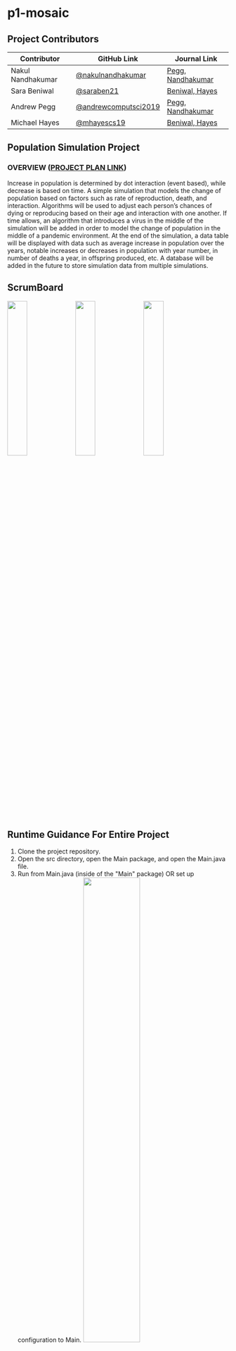 # p1-mosaic
## Project Contributors
| Contributor | GitHub Link | Journal Link |
| ----------- | ----------- | ----------- | 
| Nakul Nandhakumar | [@nakulnandhakumar](https://github.com/nakulnandhakumar) | [Pegg, Nandhakumar](https://docs.google.com/document/d/13jZuundZrvb5XTzzLQkuICyFDAwaFdN6_um2oTZFZNU/edit?usp=sharing)
| Sara Beniwal | [@saraben21](https://github.com/saraben21) | [Beniwal, Hayes](https://docs.google.com/document/d/1GPklRpwd5uyFdQljSgF4cZS6Uk6-eDf4EA25CQx3Ngc/edit?usp=sharing)
| Andrew Pegg | [@andrewcomputsci2019](https://github.com/andrewcomputsci2019) | [Pegg, Nandhakumar](https://docs.google.com/document/d/13jZuundZrvb5XTzzLQkuICyFDAwaFdN6_um2oTZFZNU/edit?usp=sharing)
| Michael Hayes | [@mhayescs19](https://github.com/mhayescs19) | [Beniwal, Hayes](https://docs.google.com/document/d/1GPklRpwd5uyFdQljSgF4cZS6Uk6-eDf4EA25CQx3Ngc/edit?usp=sharing)

## Population Simulation Project
### OVERVIEW ([PROJECT PLAN LINK](https://docs.google.com/document/d/1xFTt2SqCLsW6-2fDmcQppuPO6XvYHVz6I5cnbozqs2U/edit?usp=sharing))
Increase in population is determined by dot interaction (event based), while decrease is based on time. A simple simulation that models the change of population based on factors such as rate of reproduction, death, and interaction. Algorithms will be used to adjust each person’s chances of dying or reproducing based on their age and interaction with one another. If time allows, an algorithm that introduces a virus in the middle of the simulation will be added in order to model the change of population in the middle of a pandemic environment. At the end of the simulation, a data table will be displayed with data such as average increase in population over the years, notable increases or decreases in population with year number, in number of deaths a year, in offspring produced, etc. A database will be added in the future to store simulation data from multiple simulations.

## ScrumBoard
<a href="https://github.com/mhayescs19/p1-mosaic/projects/1"><img src="https://github.com/mhayescs19/p1-mosaic/blob/master/statics/scrum-board-button.png" width="30%" height="auto"><a/> 
  <a href="https://github.com/mhayescs19/p1-mosaic/projects/1#column-11956730"><img src="https://github.com/mhayescs19/p1-mosaic/blob/master/statics/12_18-board-column-button.png" width="30%" height="auto"><a/> 
    <a href="https://github.com/mhayescs19/p1-mosaic/projects/1#column-12146723"><img src="https://github.com/mhayescs19/p1-mosaic/blob/master/statics/12_11-board-column-button.png" width="30%" height="auto"><a/>

## Runtime Guidance For Entire Project
1. Clone the project repository.
2. Open the src directory, open the Main package, and open the Main.java file.
3. Run from Main.java (inside of the "Main" package) OR set up configuration to Main.
<img src="https://github.com/mhayescs19/p1-mosaic/blob/master/statics/runtime-in-main.png" height="auto" width="52%"> <img src="https://github.com/mhayescs19/p1-mosaic/blob/master/statics/runtime-configuration.png" width="40%" height="auto">

## 1/15 Weekly Project Contributions and Artifacts Log
### Week 6
1. [Debug and Activate Births & Dynamically Size ArrayList After Iteration](https://github.com/mhayescs19/p1-mosaic/issues/41) <br> Before this fix, a new birth would throw errors, crashing the program. As well, a new death would throw a single error, but the program could continue. Created by Michael Hayes <br> **Contents**<br> - Indentified bug: ArrayLists cannot be resized (elements added or removed) during an iteration check. <br> - Fix:   1) respective [temporary ArrayLists](https://github.com/mhayescs19/p1-mosaic/blob/830e95e1d122221838fc2ee639c0b886536d9479/src/Main/SimControl.java#L27) for births and deaths created <br> 2) [Births](https://github.com/mhayescs19/p1-mosaic/blob/830e95e1d122221838fc2ee639c0b886536d9479/src/Main/SimControl.java#L107) and [deaths](https://github.com/mhayescs19/p1-mosaic/blob/830e95e1d122221838fc2ee639c0b886536d9479/src/Main/SimControl.java#L159) detected during check of panel added to respective temp lists <br> 3) New method [recountPopulation](https://github.com/mhayescs19/p1-mosaic/blob/830e95e1d122221838fc2ee639c0b886536d9479/src/Main/SimControl.java#L225) created to activate respective additions and deletions to master population ArrayList **AFTER** all iteration checks of the repaint call to avoid mutating the master population ArrayList mid iteration

## Featured ScrumBoard Tickets (20/20)
1. [Integrating ConfigGUI with SimControl Using ConfigControl](https://github.com/mhayescs19/p1-mosaic/issues/33) <br> For the team, this was a big step towards getting the project to actually run and visually experience all of our past hard work. Got the MainGUI where simulation happens to pop up after ConfigGUI "start" button is pressed. Every member of the group participated in this ticket.

2. [ConfigGUI](https://github.com/mhayescs19/p1-mosaic/issues/7) <br> ConfigGUI is where the user enters intial specifications for simulation, length of simulation, and starts the simulation. Sliders, dropdown menus, Textfields, and buttons from JFrame are all utilized in this class. Initiliazes all the variables like inital population and passes them to SimControl. Created by Nakul Nandhakumar.

3. [Paint](https://github.com/mhayescs19/p1-mosaic/issues/17) <br> This class manages a timer which counts by the millisecond and repeatedly calls a paint method very frequently to draw the people (circles) onto the panel so that the balls appear to move to the screen. Also paints the walls and background that the balls will move on. Created by Andrew Pegg.

4. [SimControl & Person](https://github.com/mhayescs19/p1-mosaic/issues/29) <br> The Person class creates the "people" of the population simulation and all of their details such as age, health status, birth chance, death chance, etc. SimControl manages the execution of the simulation and calls all the methods in order to run the simulation. It manages the status of each person. Created by Michael Hayes.

5. [MainGUI](https://github.com/mhayescs19/p1-mosaic/issues/8) <br> This class creates one of the panels that is needed for the balls to appear on. It utilizes a paint method from the class Paint to display the ovals which is the island. It has a pause button as well which will be implemented in the project later. Created by Sara Beniwal. 

## 1/15 Weekly Project Contributions and Artifacts Log
### Week 5
| Contributor | Artifacts |
| ----------- | ----------- |
| Nakul Nandhakumar | **ARTIFACTS:** <br> - Added [endSimulation](https://github.com/mhayescs19/p1-mosaic/blob/master/src/Main/SimControl.java#L160) method in SimControl <br> - Passed variables from ConfigGUI to SimControl in [constructor](https://github.com/mhayescs19/p1-mosaic/blob/master/src/Main/SimControl.java#L160) <br> - Added [updateYear](https://github.com/mhayescs19/p1-mosaic/blob/master/src/Main/SimControl.java#L160) method in SimControl <br> - Worked with Scrum Team to integrate ConfigGUI and SimControl using class [ConfigControl](https://github.com/mhayescs19/p1-mosaic/blob/master/src/Main/SimControl.java#L160) <br> <br> **RUNTIME GUIDANCE:** <br> I created a temporary main method in SimControl used for testing to see if my methods in SimControl are executed and confirmed via print statements. The method is at the bottom of SimControl, run that main method if you want to see if my Simcontrol methods are functioning. <br> <br> <br> **SCRUMBOARD TICKET LINKS:** <br> - [ConfigControl](https://github.com/mhayescs19/p1-mosaic/issues/33) <br> - [SimControl Methods](https://github.com/mhayescs19/p1-mosaic/issues/25) <br> (For the actual code added an commits made, see the linked pull requests) |
| Andrew Pegg | **ARTIFACTS:** <br> - Added[ Packager](https://github.com/mhayescs19/p1-mosaic/blob/DataBranch/src/Packager/Packager.java) class used for packing data WIP <br>  - Added updates to [panel](https://github.com/mhayescs19/p1-mosaic/blob/DataBranch/src/Panel/Painter.java)<br><br> **RUNTIME GUIDANCE:** <br> uses nakuls entry point to run code <br> **SCRUMBOARD TICKET LINKS** <br> [Packager](https://github.com/mhayescs19/p1-mosaic/issues/27) <br> |
| Michael Hayes |  **ARTIFACTS:** <br> - updated [ageManager](https://github.com/mhayescs19/p1-mosaic/blob/bb2ce8189c0ff0c7ade45aa5de2b3eba2cbdae6b/src/SimulatorObjects/Person.java#L140) after GUI connection to function correctly: 1) death rates are randomized better 2) does not add age to person if the person is dead <br> - added runtime debug printing ([Ex1](https://github.com/mhayescs19/p1-mosaic/blob/bb2ce8189c0ff0c7ade45aa5de2b3eba2cbdae6b/src/Main/SimControl.java#L72), [Ex2](https://github.com/mhayescs19/p1-mosaic/blob/bb2ce8189c0ff0c7ade45aa5de2b3eba2cbdae6b/src/SimulatorObjects/Person.java#L150)) to give a deeper representation of the simulation not visible on screen <br> **RUNTIME GUIDANCE:** <br> N/a; changes are visible in terminal and visually <br> **SCRUMBOARD TICKET LINKS** <br> - [Connect SimControl to the Main GUI; Get Dots Moving on the Screen](https://github.com/mhayescs19/p1-mosaic/projects/1#card-52451243)|
| Sara Beniwal | **ARTIFACTS:** <br> - Added [DataGUI](https://github.com/mhayescs19/p1-mosaic/blob/master/src/View/DataGUI.java) class to display the statistics/results of the simulation <br> - Within DataGUI, added JLabels for each statistic that will be displayed: [Start Year](https://github.com/mhayescs19/p1-mosaic/blob/6f3e9362c7331c3a7abeb2bf813f6649dc0631f0/src/View/DataGUI.java#L25), [End Year](https://github.com/mhayescs19/p1-mosaic/blob/6f3e9362c7331c3a7abeb2bf813f6649dc0631f0/src/View/DataGUI.java#L30), [Initial Population](https://github.com/mhayescs19/p1-mosaic/blob/6f3e9362c7331c3a7abeb2bf813f6649dc0631f0/src/View/DataGUI.java#L35), [Final Population](https://github.com/mhayescs19/p1-mosaic/blob/6f3e9362c7331c3a7abeb2bf813f6649dc0631f0/src/View/DataGUI.java#L40), [Births](https://github.com/mhayescs19/p1-mosaic/blob/6f3e9362c7331c3a7abeb2bf813f6649dc0631f0/src/View/DataGUI.java#L45), [Deaths](https://github.com/mhayescs19/p1-mosaic/blob/6f3e9362c7331c3a7abeb2bf813f6649dc0631f0/src/View/DataGUI.java#L50) <br> - Researched to add histogram to DataGUI (planning on finishing next week} <br> <br>  **RUNTIME GUIDANCE:** <br> - Please run DataGUI separately for now (either in terminal or within the DataGUI class) <br> <br> **SCRUMBOARD TICKET LINKS** <br> - [Complete GUI and Class Setup of Graph and Histogram Functionality](https://github.com/mhayescs19/p1-mosaic/issues/28) - Please note, still in progress|

## 1/08 Weekly Project Contributions and Artifacts Log
### Week 4
| Contributor | Artifacts |
| ----------- | --------- |
| Nakul Nandhakumar | **ARTIFACTS:** <br> - Added [SimData](https://github.com/mhayescs19/p1-mosaic/blob/master/src/Data/SimData.java#L7) <br> - Imported and defined Simulation Data values using [constructor](https://github.com/mhayescs19/p1-mosaic/blob/master/src/Data/SimData.java#L24) <br> - Method to create file for temporarily displaying data called [createNewDataFile](https://github.com/mhayescs19/p1-mosaic/blob/master/src/Data/SimData.java#L79) <br> - Method to write data on created file called [writeOnDataFile](https://github.com/mhayescs19/p1-mosaic/blob/master/src/Data/SimData.java#L93) <br> - Added [genderPercentageSlider](https://github.com/mhayescs19/p1-mosaic/blob/master/src/Data/SimData.java#L93) to ConfigGUI to set up inital genders <br> <br> **RUNTIME GUIDANCE:** <br> - SimData: Go to the Data folder and open the SimData class file. See the temporary main method at the bottom of the class file and hit run (the green play button) next to the main method to run the code for SimData. <br> - ConfigGUI: Go to the Main folder and open the Main class file. Hit the run button (the green play button) next to the main method to run the code to see the GUI. <br> <br> **SCRUMBOARD TICKET LINKS:** <br> - [SimData](https://github.com/mhayescs19/p1-mosaic/issues/18) <br> - [ConfigGUI](https://github.com/mhayescs19/p1-mosaic/issues/7) <br> (See the linked pull request on the Scurmboard Link for code)|
| Andrew Pegg | **ARTIFACTS** <br> - Added [Painter](https://github.com/mhayescs19/p1-mosaic/blob/DataBranch/src/Panel/Painter.java)<br> - Main class that deals with updating ui stuff on the screen <br> -Added [Panel](https://github.com/mhayescs19/p1-mosaic/blob/DataBranch/src/Panel/Panel.java) <br> - class that maps out certian functions for painter <br> - Added [Collison loop](https://github.com/mhayescs19/p1-mosaic/blob/DataBranch/src/Main/SimControl.java#L113) <br> - method that loops through the population to see if they collied or not if so changes veloctity <br> **Runtime Guidance** <br> Not applicatble applicable <br> **SCRUMBOAD TICKET LINKS:** <br> PainterIssue(https://github.com/mhayescs19/p1-mosaic/projects/1) <br>  |
| Michael Hayes | **ARTIFACTS:** <br> - [setup](https://github.com/mhayescs19/p1-mosaic/blob/5017d7a5d9b306f095c5fa8e948db5fbc47f87af/src/SimulatorObjects/Person.java#L81) basic attributes (gender, birthrate death rate) <br> - aligned [collision method](https://github.com/mhayescs19/p1-mosaic/blob/5017d7a5d9b306f095c5fa8e948db5fbc47f87af/src/SimulatorObjects/Person.java#L99) to involve age in deciding birth <br> - created [ageManager](https://github.com/mhayescs19/p1-mosaic/blob/5017d7a5d9b306f095c5fa8e948db5fbc47f87af/src/SimulatorObjects/Person.java#L129) which handles updating age each time paint is called (tied to event of timer, not event of collision) <br> <br> **SCRUMBOARD TICKET LINKS** <br> - [Person Class Method & simControl Setup](https://github.com/mhayescs19/p1-mosaic/projects/1#card-51528468) <br> - [Assigning Basic Person Attributes](https://github.com/mhayescs19/p1-mosaic/projects/1#card-51221835) |
| Sara Beniwal | **ARTIFACTS:** <br> - Added minor changes to [MainGUI](https://github.com/mhayescs19/p1-mosaic/blob/master/src/View/MainGUI.java): small edits to comments, renaming of JLabels (all done to improve code and make it easier to understand) <br> - Began the research process for [DataGUI](https://github.com/mhayescs19/p1-mosaic/blob/master/src/View/DataGUI.java) over weekend; worked on how to collect data and display as JLabels on DataGUI <br> <br>  **SCRUMBOARD TICKET LINKS** <br> - N/A |

## 12/18 Weekly Project Contributions and Artifacts Log
### Week 3
| Contributor | Self Grade /20 | Scrum Grade /5 | Artifacts |
| ----------- | --------- |  --------- |  --------- |
| Nakul Nandhakumar | 19/20 | 5/5 | **ARTIFACTS:** <br> - Added [Configuration GUI](https://github.com/mhayescs19/p1-mosaic/blob/master/src/View/ConfigGUI.java#L12) <br> - Created sliders for [Death Chance](https://github.com/mhayescs19/p1-mosaic/blob/master/src/View/ConfigGUI.java#L105), [Birth Chance](https://github.com/mhayescs19/p1-mosaic/blob/master/src/View/ConfigGUI.java#L133), [Initial Pop](https://github.com/mhayescs19/p1-mosaic/blob/master/src/View/ConfigGUI.java#L53) <br> - Created [dropdown menu (JComboBox)](https://github.com/mhayescs19/p1-mosaic/blob/master/src/View/ConfigGUI.java#L65) for end conditions <br> - Added [ChangeListener](https://github.com/mhayescs19/p1-mosaic/blob/master/src/View/ConfigGUI.java#L59) for sliders to update real-time change <br> - Added ["Reset to Default" button](https://github.com/mhayescs19/p1-mosaic/blob/master/src/View/ConfigGUI.java#L145) that resets all values on GUI to default values <br> - Met outside of class and linked [pull-requests to issues](https://github.com/mhayescs19/p1-mosaic/projects/1#card-51221842) on Scrum Board <br> **Approx 6.5 hrs coding** <br> <br> **TO-DO:** <br> - Framework for Model Class Structures <br> - See [ScrumBoard TO-DO](https://github.com/mhayescs19/p1-mosaic/projects/1#column-11956723) for other to-do's <br> <br> **RUNTIME GUIDANCE:** <br> - ConfigGUI: ConfigGUI: Go to the Main folder and open the Main class file. Hit the run button (the green play button) next to the main method to run the code to see the GUI. <br> <br> **SCRUMBOARD TICKET LINKS:** <br> - [ConfigGUI](https://github.com/mhayescs19/p1-mosaic/issues/7) <br> (See the linked pull request on the Scurmboard Link for code)|
| Andrew Pegg | 18/20 | 5/5 |**ARTIFACTS:**<br> - Added [Movement](https://github.com/mhayescs19/p1-mosaic/blob/master/src/Movement/Movement.java#L14) <br> - Added [collision](https://github.com/mhayescs19/p1-mosaic/blob/master/src/Movement/CollisionCheck.java#L11) <br> Both of these classes deal with the basic movement of objects and collsion between them <br> - Added [Wall](https://github.com/mhayescs19/p1-mosaic/blob/master/src/SimulatorObjects/Wall.java#L12) <br> The wall class deals with image calls and width and height setting for the collision class <br> <br> **SCRUMBOARD LINKS**: <br> - [Wall](https://github.com/mhayescs19/p1-mosaic/pull/14) <br> - [Movement](https://github.com/mhayescs19/p1-mosaic/pull/11) <br> (See the linked pull request on the Scrumboard Link for code) <br> <br> **TO-DO:** <br> Work on the [Painter Class](https://github.com/mhayescs19/p1-mosaic/projects/1#card-51507416) | 
| Michael Hayes |  19/20 | 5/5 | **Artifacts:** <br> - Added [Person](https://github.com/mhayescs19/p1-mosaic/blob/master/src/SimulatorObjects/Person.java#L23) Class with age, gender, birth rate, and death rate attributes <br> - Added two constructors: one for default creation on start of simulaton, another for birth during simulation <br> - Created method [collisionDetected](https://github.com/mhayescs19/p1-mosaic/blob/f80a525b181ed675b866200f82d8b411ad81c641/src/SimulatorObjects/Person.java#L85) which manages possible new births, including passing genetic of an parental average of birth rate and death rate to the child <br> - Set up simControl.java with class variables; used Person collision method in [updatePopulation](https://github.com/mhayescs19/p1-mosaic/blob/f80a525b181ed675b866200f82d8b411ad81c641/src/Main/SimControl.java#L49) <br> <br> **TO-DO:** <br> - [Data Analysis](https://github.com/mhayescs19/p1-mosaic/projects/1#card-51507611) |
| Sara Beniwal | 19/20 | 5/5 | **ARTIFACTS:** <br> - Added [MainGUI](https://github.com/mhayescs19/p1-mosaic/blob/master/src/View/MainGUI.java) <br> - Created [title and labels](https://github.com/mhayescs19/p1-mosaic/blob/master/src/View/MainGUI.java#L14) <br> - Created [buttons](https://github.com/mhayescs19/p1-mosaic/blob/master/src/View/MainGUI.java#L29) to pause and end the simulation <br> - Created a [panel](https://github.com/mhayescs19/p1-mosaic/blob/master/src/View/MainGUI.java#L77) to use the paint class within the JFrame <br> - Created a [paint](https://github.com/mhayescs19/p1-mosaic/blob/master/src/View/MainGUI.java#L92) method to make green ovals for "land" <br> Spent about **5 and a half** hours to finish the MainGUI since it was first time completely coding out the GUI. Also, took time to resolve errors involving colors not showing up as well as how to incorporate the paint method into the JFrame. <br> <br> **TO-DO:** <br> - Create circles to represent population <br> - Add bounds to MainGUI  |

## Storyboard Video
<a href="https://youtu.be/PfLXFmrjrJM"><img src="https://github.com/mhayescs19/p1-mosaic/blob/master/statics/Population-Simulation-Screenshot.png" width=35% height=auto><a/>

## Code Model
<img src="https://github.com/mhayescs19/p1-mosaic/blob/master/statics/design_code-model.png" width=75% height=auto>
